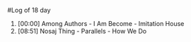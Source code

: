 #Log of 18 day

1. [00:00] Among Authors - I Am Become - Imitation House
1. [08:51] Nosaj Thing - Parallels - How We Do
